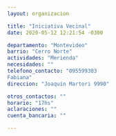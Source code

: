 ```yaml
---
layout: organizacion

title: "Iniciativa Vecinal"
date: 2020-05-12 12:21:54 -0300

departamento: "Montevideo"
barrio: "Cerro Norte"
actividades: "Merienda"
necesidades: ""
telefono_contacto: "095599303
Fabiana"
direccion: "Joaquín Martori 9990"

otros_contactos: ""
horario: "17hs"
aclaraciones: ""
cuenta_bancaria: ""

---
```

